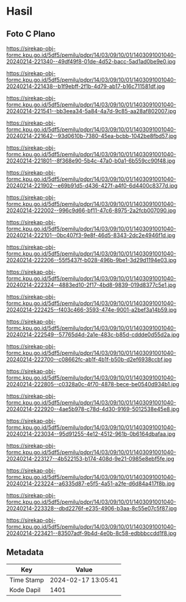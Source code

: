# Hasil

## Foto C Plano

https://sirekap-obj-formc.kpu.go.id/5df5/pemilu/pdpr/14/03/09/10/01/1403091001040-20240214-221340--49df49f8-01de-4d52-bacc-5ad1ad0be9e0.jpg

https://sirekap-obj-formc.kpu.go.id/5df5/pemilu/pdpr/14/03/09/10/01/1403091001040-20240214-221438--b1f9ebff-2f1b-4d79-ab17-b16c711581df.jpg

https://sirekap-obj-formc.kpu.go.id/5df5/pemilu/pdpr/14/03/09/10/01/1403091001040-20240214-221541--bb3eea34-5a84-4a7d-9c85-aa28af802007.jpg

https://sirekap-obj-formc.kpu.go.id/5df5/pemilu/pdpr/14/03/09/10/01/1403091001040-20240214-221642--93d0610b-7380-45ea-bcbb-1042be8fbd57.jpg

https://sirekap-obj-formc.kpu.go.id/5df5/pemilu/pdpr/14/03/09/10/01/1403091001040-20240214-221801--8f368e90-5b4c-47a0-b0a1-6b559cc90f48.jpg

https://sirekap-obj-formc.kpu.go.id/5df5/pemilu/pdpr/14/03/09/10/01/1403091001040-20240214-221902--e69b91d5-d436-427f-a4f0-6d4400c8377d.jpg

https://sirekap-obj-formc.kpu.go.id/5df5/pemilu/pdpr/14/03/09/10/01/1403091001040-20240214-222002--996c9d66-bf11-47c6-8975-2a2fcb007090.jpg

https://sirekap-obj-formc.kpu.go.id/5df5/pemilu/pdpr/14/03/09/10/01/1403091001040-20240214-222101--0bc407f3-9e8f-46d5-8343-2dc2e4946f1d.jpg

https://sirekap-obj-formc.kpu.go.id/5df5/pemilu/pdpr/14/03/09/10/01/1403091001040-20240214-222206--55f5437f-b028-496b-9be1-3d29d1194e03.jpg

https://sirekap-obj-formc.kpu.go.id/5df5/pemilu/pdpr/14/03/09/10/01/1403091001040-20240214-222324--4883ed10-2f17-4bd8-9839-019d8377c5e1.jpg

https://sirekap-obj-formc.kpu.go.id/5df5/pemilu/pdpr/14/03/09/10/01/1403091001040-20240214-222425--f403c466-3593-474e-9001-a2bef3a14b59.jpg

https://sirekap-obj-formc.kpu.go.id/5df5/pemilu/pdpr/14/03/09/10/01/1403091001040-20240214-222549--57765d4d-2a1e-483c-b85d-cddde0d55d2a.jpg

https://sirekap-obj-formc.kpu.go.id/5df5/pemilu/pdpr/14/03/09/10/01/1403091001040-20240214-222700--c08662fc-ab1f-4b1f-b50b-d2ef6938ccbf.jpg

https://sirekap-obj-formc.kpu.go.id/5df5/pemilu/pdpr/14/03/09/10/01/1403091001040-20240214-222805--c0328a0c-4f70-4878-bece-be0540d934b1.jpg

https://sirekap-obj-formc.kpu.go.id/5df5/pemilu/pdpr/14/03/09/10/01/1403091001040-20240214-222920--4ae5b978-c78d-4d30-9169-5012538e45e8.jpg

https://sirekap-obj-formc.kpu.go.id/5df5/pemilu/pdpr/14/03/09/10/01/1403091001040-20240214-223034--95d91255-4e12-4512-961b-0b6164dbafaa.jpg

https://sirekap-obj-formc.kpu.go.id/5df5/pemilu/pdpr/14/03/09/10/01/1403091001040-20240214-223127--4b522153-b174-408d-9e21-0985e8ebf5fe.jpg

https://sirekap-obj-formc.kpu.go.id/5df5/pemilu/pdpr/14/03/09/10/01/1403091001040-20240214-223224--a6335d87-e5f5-4a51-a2fe-d6d84a417f8b.jpg

https://sirekap-obj-formc.kpu.go.id/5df5/pemilu/pdpr/14/03/09/10/01/1403091001040-20240214-223328--dbd2276f-e235-4906-b3aa-8c55e07c5f87.jpg

https://sirekap-obj-formc.kpu.go.id/5df5/pemilu/pdpr/14/03/09/10/01/1403091001040-20240214-223421--83507adf-9b4d-4e0b-8c58-edbbbccdd1f8.jpg


## Metadata

| Key        | Value               |
| ---------- | ------------------- |
| Time Stamp | 2024-02-17 13:05:41 |
| Kode Dapil | 1401                |



